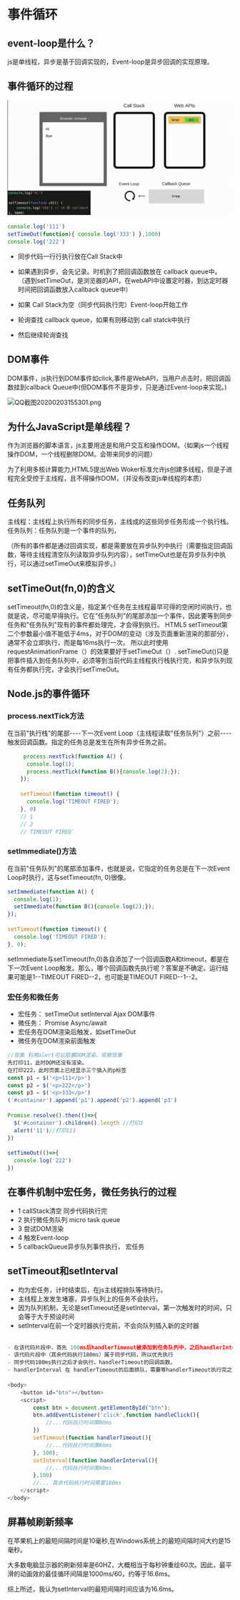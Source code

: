 # 事件循环 

## event-loop是什么？
js是单线程，异步是基于回调实现的，Event-loop是异步回调的实现原理。

## 事件循环的过程

![1599408879599.jpg](../../images/1599408879599.jpg)

```javascript
console.log('111')
setTimeOut(function){ console.log('333') },1000)
console.log('222')
```

- 同步代码一行行执行放在Call Stack中
- 如果遇到异步，会先记录。时机到了把回调函数放在 callback queue中。
    （遇到setTimeOut，是浏览器的API，在webAPI中设置定时器，到达定时器时间把回调函数放入callback queue中）

- 如果 Call Stack为空（同步代码执行完）Event-loop开始工作 
- 轮询查找 callback queue，如果有则移动到 call statck中执行
- 然后继续轮询查找

## DOM事件
  DOM事件，js执行到DOM事件如click,事件是WebAPI，当用户点击时，把回调函数挂到callback Queue中(但DOM事件不是异步，只是通过Event-loop来实现。)



![QQ截图20200203155301.png](http://www.ruanyifeng.com/blogimg/asset/2014/bg2014100802.png)


## 为什么JavaScript是单线程？

作为浏览器的脚本语言，js主要用途是和用户交互和操作DOM。（如果js一个线程操作DOM，一个线程删除DOM。会带来同步的问题）

为了利用多核计算能力,HTML5提出Web Woker标准允许js创建多线程，但是子进程完全受控于主线程，且不得操作DOM，（并没有改变js单线程的本质）

## 任务队列

主线程：主线程上执行所有的同步任务，主线成的这些同步任务形成一个执行栈。
任务队列：任务队列是一个事件的队列，

   （所有的事件都是通过回调实现，都是需要放在异步队列中执行（需要指定回调函数，等待主线程清空队列读取异步队列内容），setTimeOut也是在异步队列中执行，可以通过setTimeOut来模拟异步。）
    
## setTimeOut(fn,0)的含义
setTimeout(fn,0)的含义是，指定某个任务在主线程最早可得的空闲时间执行，也就是说，尽可能早得执行。它在"任务队列"的尾部添加一个事件，因此要等到同步任务和"任务队列"现有的事件都处理完，才会得到执行。
HTML5 setTimeout第二个参数最小值不能低于4ms，对于DOM的变动（涉及页面重新渲染的那部分），通常不会立即执行，而是每16ms执行一次。 
所以此时使用requestAnimationFrame（）的效果要好于setTimeOut（）.
setTimeOut()只是把事件插入到任务队列中，必须等到当前代码主线程执行栈执行完，和异步队列现有任务都执行完，才会执行setTimeOut。

## Node.js的事件循环 

### process.nextTick方法
在当前"执行栈"的尾部----下一次Event Loop（主线程读取"任务队列"）之前----触发回调函数。指定的任务总是发生在所有异步任务之前。

```javascript
     process.nextTick(function A() {
      console.log(1);
      process.nextTick(function B(){console.log(2);});
    });
    
    setTimeout(function timeout() {
      console.log('TIMEOUT FIRED');
    }, 0)
    // 1
    // 2
    // TIMEOUT FIRED`
```
### setImmediate()方法
在当前"任务队列"的尾部添加事件，也就是说，它指定的任务总是在下一次Event Loop时执行，这与setTimeout(fn, 0)很像。
```javascript
setImmediate(function A() {
  console.log(1);
  setImmediate(function B(){console.log(2);});
});

setTimeout(function timeout() {
  console.log('TIMEOUT FIRED');
}, 0);
```
setImmediate与setTimeout(fn,0)各自添加了一个回调函数A和timeout，都是在下一次Event Loop触发。那么，哪个回调函数先执行呢？答案是不确定。运行结果可能是1--TIMEOUT FIRED--2，也可能是TIMEOUT FIRED--1--2。

### 宏任务和微任务
- 宏任务： setTimeOut setInterval Ajax DOM事件
- 微任务： Promise Async/await
- 宏任务在DOM渲染后触发，如setTimeOut
- 微任务在DOM渲染前面触发


```javascript
//现象 利用alert可以阻塞DOM渲染，观察现象
先打印11，此时DOM还没有渲染。
在打印222，此时页面上已经显示三个插入的p标签
const p1 = $('<p>111</p>')
const p2 = $('<p>222</p>')
const p3 = $('<p>333</p>')
('#container').append('p1').append('p2').append('p3')

Promise.resolve().then(()=>{
  $('#container').children().length //打印3
  alert('11')//打印111 
})

setTimeOut(()=>{
  console.log('222')
})
```

## 在事件机制中宏任务，微任务执行的过程

- 1 callStack清空 同步代码执行完
- 2 执行微任务队列 micro task queue
- 3 尝试DOM渲染 
- 4 触发Event-loop
- 5 callbackQueue异步队列事件执行， 宏任务


## setTimeout和setInterval

- 均为宏任务，计时结束后，在js主线程排队等待执行。
- 主线程上发发生堵塞，异步队列上的任务不会执行。
- 因为队列机制，无论是setTimeout还是setInterval，第一次触发时的时间，只会等于大于预设时间
- setInterval在前一个定时器执行完前，不会向队列插入新的定时器

```js

- 在该代码片段中，首先 100ms后handlerTimeout被添加到任务队列中，之后handlerInterval被添加到任务队列中
- 该代码片段中（其余代码执行180ms）属于同步代码，所以优先执行
- 同步代码180ms执行之后才会执行，handlerTimeout的回调函数。
- handlerInterval 在 handlerTimeout的后面排队，需要等handlerTimeout执行完之后才能执行。

<body>
    <button id="btn"></button>
    <script>
        const btn = document.getElementById("btn");
        btn.addEventListener('click',function handleClick(){
            //...代码执行时间需80ms
        })
    	setTimeout(function handlerTimeout(){
            //...代码执行时间需60ms
        }, 100);
        setInterval(function handlerInterval(){
            //...代码执行时间需80ms
        },100)
        //... 其余代码执行时间需要180ms
    </script>
</body>
```

## 屏幕帧刷新频率

在苹果机上的最短间隔时间是10毫秒,在Windows系统上的最短间隔时间大约是15毫秒。

大多数电脑显示器的刷新频率是60HZ，大概相当于每秒钟重绘60次。因此，最平滑的动画效的最佳循环间隔是1000ms/60，约等于16.6ms。

综上所述，我认为setInterval的最短间隔时间应该为16.6ms。


